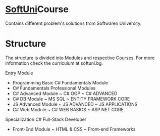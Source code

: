 # [SoftUni](https://softuni.bg/trainings/courses)Course 

Contains different problem's solutions from Softwaren University.

# Structure
The structure is divided into Modules and respective Courses. For more information check the curriculum at softuni.bg.

Entry Module
   * Programming Basic C#
Fundamentals Module
   * C# Fundamentals
Professional Modules
   * C# Advanced Module
      ~ C# OOP  ~ C# ADVANCED
   * C# DB Module
      ~ MS SQL  ~ ENTITY FRAMEWORK CORE
   * JS Advanced Module
      ~ JS ADVANCED  ~ JS APPLICATIONS
   * C# Web Module
     ~ C# WEB BASICS ~ ASP.NET CORE

Specialization C# Full-Stack Developer
   * Front-End Module
      ~ HTML & CSS ~ Front-end Frameworks 
